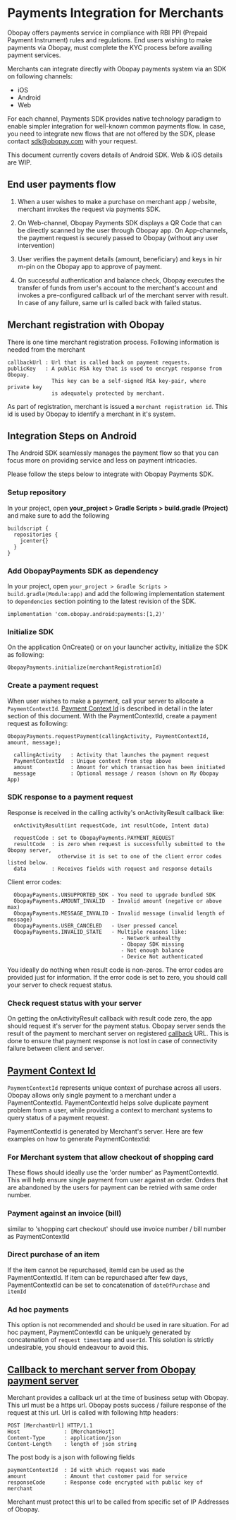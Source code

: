 # Payments Integration for Merchants

Obopay offers payments service in compliance with RBI PPI (Prepaid Payment Instrument) rules and regulations. End users wishing to make payments via Obopay, must complete the KYC process before availing payment services. 

Merchants can integrate directly with Obopay payments system via an SDK on following channels:

- iOS
- Android
- Web 

For each channel, Payments SDK provides native technology paradigm to enable simpler integration for well-known common payments flow. In case, you need to integrate new flows that are not offered by the SDK, please contact sdk@obopay.com with your request. 

This document currently covers details of Android SDK. Web & iOS details are WIP.

## End user payments flow

1) When a user wishes to make a purchase on merchant app / website, merchant invokes the request via payments SDK. 

2) On Web-channel, Obopay Payments SDK displays a QR Code that can be directly scanned by the user through Obopay app. On App-channels, the payment request is securely passed to Obopay (without any user intervention)

3) User verifies the payment details (amount, beneficiary) and keys in hir m-pin on the Obopay app to approve of payment.

4) On successful authentication and balance check, Obopay executes the transfer of funds from user's account to the merchant's account and invokes a pre-configured callback url of the merchant server with result. In case of any failure, same url is called back with failed status.

## Merchant registration with Obopay

There is one time merchant registration process. Following information is needed from the merchant

    callbackUrl : Url that is called back on payment requests.
    publicKey   : A public RSA key that is used to encrypt response from Obopay. 
                  This key can be a self-signed RSA key-pair, where private key 
                  is adequately protected by merchant.

As part of registration, merchant is issued a `merchant registration id`. This id is used by Obopay to identify a merchant in it's system.

## Integration Steps on Android

The Android SDK seamlessly manages the payment flow so that you can focus more on providing service and less on payment intricacies.

Please follow the steps below to integrate with Obopay Payments SDK.

### Setup repository

In your project, open **your_project > Gradle Scripts > build.gradle (Project)** and make sure to add the following  

    buildscript {
      repositories {
        jcenter{}
      }
    }

### Add ObopayPayments SDK as dependency

In your project, open `your_project > Gradle Scripts > build.gradle(Module:app)` and add the following implementation statement to `dependencies` section pointing to the latest revision of the SDK.

    implementation 'com.obopay.android:payments:[1,2)'

### Initialize SDK

On the application OnCreate() or on your launcher activity, initialize the SDK as following:

    ObopayPayments.initialize(merchantRegistrationId)


### Create a payment request

When user wishes to make a payment, call your server to allocate a `PaymentContextId`. [Payment Context Id](#paymentContextId) is described in detail in the later section of this document. With the PaymentContextId, create a payment request as following:

    ObopayPayments.requestPayment(callingActivity, PaymentContextId, amount, message);

      callingActivity   : Activity that launches the payment request
      PaymentContextId  : Unique context from step above
      amount            : Amount for which transaction has been initiated 
      message           : Optional message / reason (shown on My Obopay App)

### SDK response to a payment request

Response is received in the calling activity's onActivityResult callback like:

      onActivityResult(int requestCode, int resultCode, Intent data)

      requestCode : set to ObopayPayments.PAYMENT_REQUEST
      resultCode  : is zero when request is successfully submitted to the Obopay server, 
                    otherwise it is set to one of the client error codes listed below.
      data        : Receives fields with request and response details

  Client error codes:

      ObopayPayments.UNSUPPORTED_SDK - You need to upgrade bundled SDK
      ObopayPayments.AMOUNT_INVALID  - Invalid amount (negative or above max)
      ObopayPayments.MESSAGE_INVALID - Invalid message (invalid length of message)
      ObopayPayments.USER_CANCELED   - User pressed cancel
      ObopayPayments.INVALID_STATE   - Multiple reasons like: 
                                        - Network unhealthy
                                        - Obopay SDK missing
                                        - Not enough balance
                                        - Device Not authenticated

You ideally do nothing when result code is non-zeros. The error codes are provided just for information. If the error code is set to zero, you should call your server to check request status.

### Check request status with your server

On getting the onActivityResult callback with result code zero, the app should request it's server for the payment status. Obopay server sends the result of the payment to merchant server on registered [callback](#callback) URL. This is done to ensure that payment response is not lost in case of connectivity failure between client and server. 

## [Payment Context Id](#paymentContextId)

`PaymentContextId` represents unique context of purchase across all users. Obopay allows only single payment to a merchant under a PaymentContextId. PaymentContextId helps solve duplicate payment problem from a user, while providing a context to merchant systems to query status of a payment request.

PaymentContextId is generated by Merchant's server. Here are few examples on how to generate PaymentContextId:

### For Merchant system that allow checkout of shopping card

  These flows should ideally use the 'order number' as PaymentContextId. This will help ensure single payment from user against an order. Orders that are abandoned by the users for payment can be retried with same order number.

### Payment against an invoice (bill)

similar to 'shopping cart checkout' should use invoice number / bill number as PaymentContextId

### Direct purchase of an item 

If the item cannot be repurchased, itemId can be used as the PaymentContextId. If item can be repurchased after few days, PaymentContextId can be set to concatenation of `dateOfPurchase` and `itemId`

### Ad hoc payments

This option is not recommended and should be used in rare situation. For ad hoc payment, PaymentContextId can be uniquely generated by concatenation of `request timestamp` and `userId`. This solution is strictly undesirable, you should endeavour to avoid this.

## [Callback to merchant server from Obopay payment server](#callback)

Merchant provides a callback url at the time of business setup with Obopay. This url must be a https url. Obopay posts success / failure response of the request at this url. Url is called with following http headers:

    POST [MerchantUrl] HTTP/1.1
    Host              : [MerchantHost]
    Content-Type      : application/json
    Content-Length    : length of json string

The post body is a json with following fields

    paymentContextId  : Id with which request was made
    amount            : Amount that customer paid for service
    responseCode      : Response code encrypted with public key of merchant

Merchant must protect this url to be called from specific set of IP Addresses of Obopay. 





